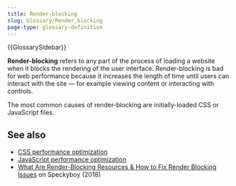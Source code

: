 ```yaml
---
title: Render-blocking
slug: Glossary/Render_blocking
page-type: glossary-definition
---
```


{{GlossarySidebar}}

**Render-blocking** refers to any part of the process of loading a website when it blocks the rendering of the user interface. Render-blocking is bad for web performance because it increases the length of time until users can interact with the site — for example viewing content or interacting with controls.

The most common causes of render-blocking are initially-loaded CSS or JavaScript files.

## See also

- [CSS performance optimization](/en-US/docs/Learn/Performance/CSS)
- [JavaScript performance optimization](/en-US/docs/Learn/Performance/JavaScript)
- [What Are Render-Blocking Resources & How to Fix Render Blocking Issues](https://speckyboy.com/render-blocking/) on Speckyboy (2018)

